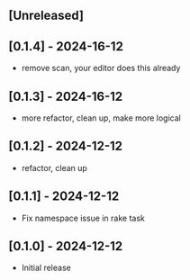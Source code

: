 ## [Unreleased]

## [0.1.4] - 2024-16-12

- remove scan, your editor does this already

## [0.1.3] - 2024-16-12

- more refactor, clean up, make more logical

## [0.1.2] - 2024-12-12

- refactor, clean up

## [0.1.1] - 2024-12-12

- Fix namespace issue in rake task

## [0.1.0] - 2024-12-12

- Initial release
